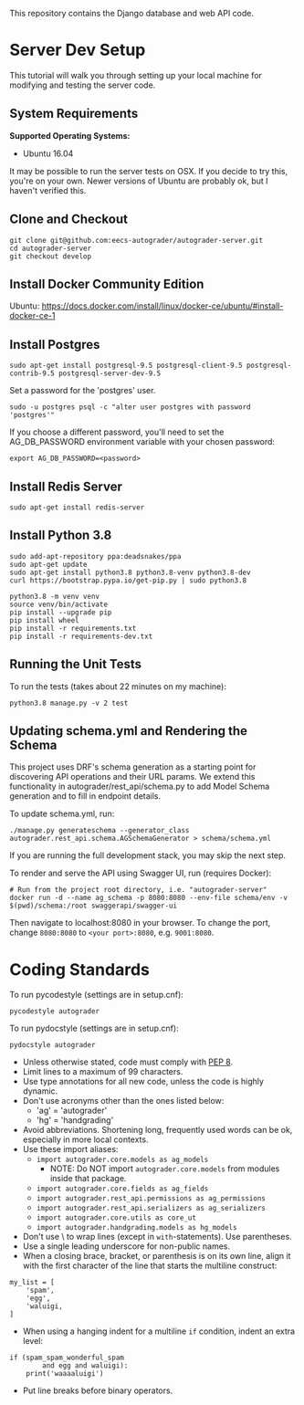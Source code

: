 This repository contains the Django database and web API code.

# Server Dev Setup

This tutorial will walk you through setting up your local machine for modifying
and testing the server code.

## System Requirements

**Supported Operating Systems:**
- Ubuntu 16.04

It may be possible to run the server tests on OSX.
If you decide to try this, you're on your own.
Newer versions of Ubuntu are probably ok, but I haven't verified this.

## Clone and Checkout
```
git clone git@github.com:eecs-autograder/autograder-server.git
cd autograder-server
git checkout develop
```

## Install Docker Community Edition
Ubuntu: https://docs.docker.com/install/linux/docker-ce/ubuntu/#install-docker-ce-1

## Install Postgres
```
sudo apt-get install postgresql-9.5 postgresql-client-9.5 postgresql-contrib-9.5 postgresql-server-dev-9.5
```
Set a password for the 'postgres' user.
```
sudo -u postgres psql -c "alter user postgres with password 'postgres'"
```
If you choose a different password, you'll need to set the AG_DB_PASSWORD
environment variable with your chosen password:
```
export AG_DB_PASSWORD=<password>
```

## Install Redis Server
```
sudo apt-get install redis-server
```

## Install Python 3.8
```
sudo add-apt-repository ppa:deadsnakes/ppa
sudo apt-get update
sudo apt-get install python3.8 python3.8-venv python3.8-dev
curl https://bootstrap.pypa.io/get-pip.py | sudo python3.8

python3.8 -m venv venv
source venv/bin/activate
pip install --upgrade pip
pip install wheel
pip install -r requirements.txt
pip install -r requirements-dev.txt
```

## Running the Unit Tests
To run the tests (takes about 22 minutes on my machine):
```
python3.8 manage.py -v 2 test
```

## Updating schema.yml and Rendering the Schema
This project uses DRF's schema generation as a starting point for discovering
API operations and their URL params. We extend this functionality in
autograder/rest_api/schema.py to add Model Schema generation and to fill in
endpoint details.

To update schema.yml, run:
```
./manage.py generateschema --generator_class autograder.rest_api.schema.AGSchemaGenerator > schema/schema.yml
```

If you are running the full development stack, you may skip the next step.

To render and serve the API using Swagger UI, run (requires Docker):
```
# Run from the project root directory, i.e. "autograder-server"
docker run -d --name ag_schema -p 8080:8080 --env-file schema/env -v $(pwd)/schema:/root swaggerapi/swagger-ui
```
Then navigate to localhost:8080 in your browser. To change the port, change `8080:8080` to `<your port>:8080`, e.g. `9001:8080`.

# Coding Standards
To run pycodestyle (settings are in setup.cnf):
```
pycodestyle autograder
```
To run pydocstyle (settings are in setup.cnf):
```
pydocstyle autograder
```
- Unless otherwise stated, code must comply with [PEP 8](https://www.python.org/dev/peps/pep-0008/).
- Limit lines to a maximum of 99 characters.
- Use type annotations for all new code, unless the code is highly dynamic.
- Don't use acronyms other than the ones listed below:
    - 'ag' = 'autograder'
    - 'hg' = 'handgrading'
- Avoid abbreviations. Shortening long, frequently used words can be ok,
especially in more local contexts.
- Use these import aliases:
    - `import autograder.core.models as ag_models`
        - NOTE: Do NOT import `autograder.core.models` from modules inside
        that package.
    - `import autograder.core.fields as ag_fields`
    - `import autograder.rest_api.permissions as ag_permissions`
    - `import autograder.rest_api.serializers as ag_serializers`
    - `import autograder.core.utils as core_ut`
    - `import autograder.handgrading.models as hg_models`
- Don't use \ to wrap lines (except in `with`-statements). Use parentheses.
- Use a single leading underscore for non-public names.
- When a closing brace, bracket, or parenthesis is on its own line, align
it with the first character of the line that starts the multiline construct:
```
my_list = [
    'spam',
    'egg',
    'waluigi,
]
```
- When using a hanging indent for a multiline `if` condition, indent an extra level:
```
if (spam_spam_wonderful_spam
        and egg and waluigi):
    print('waaaaluigi')
```
- Put line breaks before binary operators.
